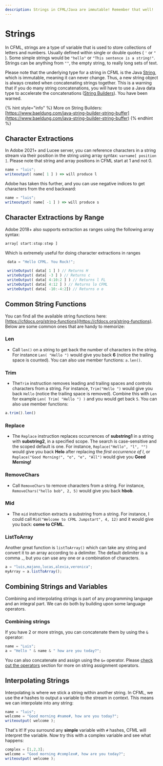 ```yaml
---
description: Strings in CFML/Java are immutable! Remember that well!
---
```


# Strings

In CFML, strings are a type of variable that is used to store collections of letters and numbers. Usually defined within single or double quotes ( `'` or `"` ). Some simple strings would be `"hello"` or `"This sentence is a string!"`. Strings can be anything from `""`, the empty string, to really long sets of text.

Please note that the underlying type for a string in CFML is the Java [String](https://docs.oracle.com/en/java/javase/11/docs/api/java.base/java/lang/String.html), which is immutable, meaning it can never change. Thus, a new string object is always created when concatenating strings together. This is a warning that if you do many string concatenations, you will have to use a Java data type to accelerate the concatenations ([String Builders](https://www.baeldung.com/java-string-builder-string-buffer)). You have been warned.

{% hint style="info" %}
More on String Builders: [https://www.baeldung.com/java-string-builder-string-buffer](https://www.baeldung.com/java-string-builder-string-buffer)
{% endhint %}

## Character Extractions

In Adobe 2021+ and Lucee server, you can reference characters in a string stream via their position in the string using array syntax: `varname[ position ]`. Please note that string and array positions in CFML start at 1 and not 0.

```javascript
name = "luis";
writeoutput( name[ 1 ] ) => will produce l
```

Adobe has taken this further, and you can use negative indices to get characters from the end backward:

```javascript
name = "luis";
writeoutput( name[ -1 ] ) => will produce s
```

## Character Extractions by Range

Adobe 2018+ also supports extraction as ranges using the following array syntax:

```javascript
array[ start:stop:step ]
```

Which is extremely useful for doing character extractions in ranges

```javascript
 data = "Hello CFML. You Rock!";
 
 writeOutput( data[ 1 ] ) // Returns H
 writeOutput( data[ -3 ] ) // Returns c
 writeOutput( data[ 4:10:2 ] ) // Returns l FL
 writeOutput( data[ 4:12 ] ) // Returns lo CFML
 writeOutput( data[ -10:-4:2]) // Returns o o
```

## Common String Functions

You can find all the available string functions here: [https://cfdocs.org/string-functions](https://cfdocs.org/string-functions). Below are some common ones that are handy to memorize:

### Len

* Call `len()` on a string to get back the number of characters in the string. For instance `Len( "Hello ")` would give you back **6** (notice the trailing space is counted). You can also use member functions: `a.len()`.

### Trim

* The`Trim` instruction removes leading and trailing spaces and controls characters from a string. For instance, `Trim("Hello ")` would give you back `Hello` (notice the trailing space is removed). Combine this with `Len` for example `Len( Trim( "Hello ") )` and you would get back `5`.  You can also use member functions:

```javascript
a.trim().len()
```

### Replace

* The `Replace` instruction replaces occurrences of **substring1** in a string with **substring2**, in a specified scope. The search is case-sensitive and the scoped default is one. For instance, `Replace("Hello", "l", "")` would give you back **Helo** after replacing the _first occurrence of l_, or `Replace("Good Morning!", "o", "e", "All")` would give you **Geed Merning!**&#x20;

### RemoveChars

* Call `RemoveChars` to remove characters from a string. For instance, `RemoveChars("hello bob", 2, 5)` would give you back **hbob**.&#x20;

### Mid

* The `mid` instruction extracts a substring from a string. For instance, I could call `Mid("Welcome to CFML Jumpstart", 4, 12)` and it would give you back: **come to CFML**.

### ListToArray

Another great function is `listToArray()` which can take any string and convert it to an array according to a delimiter. The default delimiter is a comma `,`, but you can use any one or a combination of characters.

```javascript
a = "luis,majano,lucas,alexia,veronica";
myArray = a.listToArray();
```

## Combining Strings and Variables

Combining and interpolating strings is part of any programming language and an integral part. We can do both by building upon some language operators.

### Combining strings

If you have 2 or more strings, you can concatenate them by using the `&` operator:

```javascript
name = "Luis";
a = "Hello " & name & " how are you today?";
```

You can also concatenate and assign using the `&=` operator.  Please [check out the operators](operators.md#assignment-operators) section for more on string assignment operators.

## Interpolating Strings

Interpolating is where we stick a string within another string. In CFML, we use the `#` hashes to output a variable to the stream in context. This means we can interpolate into any string:

```javascript
name = "luis";
welcome = "Good morning #name#, how are you today?";
writeoutput( welcome );
```

That's it! If you surround any **simple** variable with `#` hashes, CFML will interpret the variable. Now try this with a complex variable and see what happens:

```javascript
complex = [1,2,3];
welcome = "Good morning #complex#, how are you today?";
writeoutput( welcome );
```

